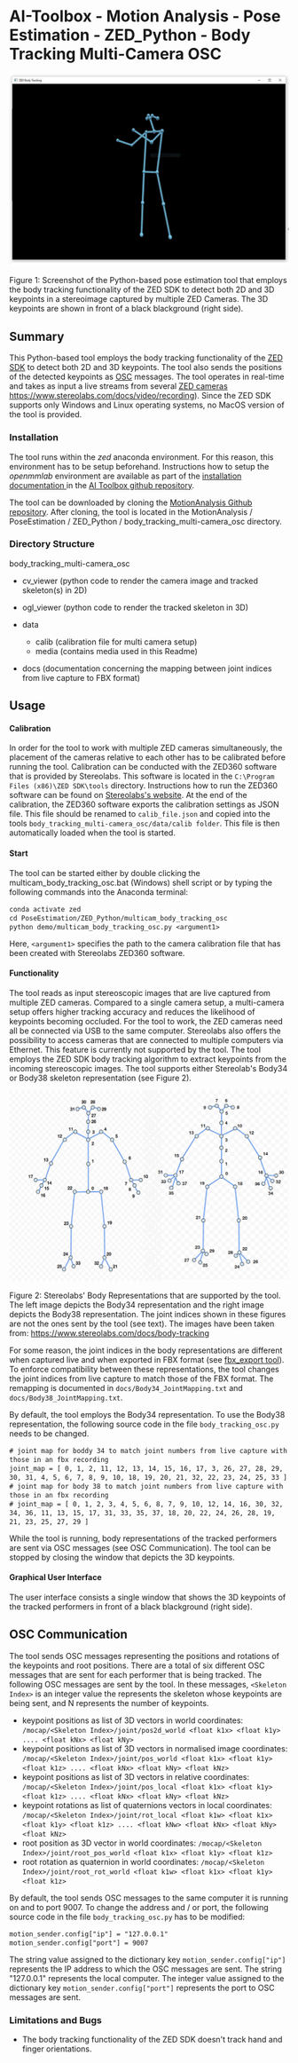 # AI-Toolbox - Motion Analysis - Pose Estimation - ZED_Python - Body Tracking Multi-Camera OSC

![analysis_screenshot](./data/media/body_tracking_osc_Screenshot.JPG)

Figure 1: Screenshot of the Python-based pose estimation tool that employs the body tracking functionality of the ZED SDK to detect both 2D and 3D keypoints in a stereoimage captured by multiple ZED Cameras. The 3D keypoints are shown in front of a black blackground (right side).

## Summary

This Python-based tool employs the body tracking functionality of the [ZED SDK](https://www.stereolabs.com/docs) to detect both 2D and 3D keypoints. The tool also sends the positions of the detected keypoints as [OSC](https://en.wikipedia.org/wiki/Open_Sound_Control) messages. The tool operates in real-time and takes as input a live streams from several [ZED cameras](https://www.stereolabs.com/en-ch/products/zed-2) https://www.stereolabs.com/docs/video/recording). Since the ZED SDK supports only Windows and Linux operating systems, no MacOS version of the tool is provided. 

### Installation

The tool runs within the *zed* anaconda environment. For this reason, this environment has to be setup beforehand.  Instructions how to setup the *openmmlab* environment are available as part of the [installation documentation ](https://github.com/bisnad/AIToolbox/tree/main/Installers) in the [AI Toolbox github repository](https://github.com/bisnad/AIToolbox). 

The tool can be downloaded by cloning the [MotionAnalysis Github repository](https://github.com/bisnad/MotionAnalysis). After cloning, the tool is located in the MotionAnalysis / PoseEstimation / ZED_Python / body_tracking_multi-camera_osc directory.

### Directory Structure

body_tracking_multi-camera_osc

- cv_viewer (python code to render the camera image and tracked skeleton(s) in 2D)
- ogl_viewer (python code to render the tracked skeleton in 3D)
- data
  - calib (calibration file for multi camera setup)
  - media (contains media used in this Readme)
  
- docs (documentation concerning the mapping between joint indices from live capture to FBX format)

## Usage
#### Calibration

In order for the tool to work with multiple ZED cameras simultaneously, the placement of the cameras relative to each other has to be calibrated before running the tool. Calibration can be conducted with the ZED360 software that is provided by Stereolabs. This software is located in the `C:\Program Files (x86)\ZED SDK\tools` directory. Instructions how to run the ZED360 software can be found on [Stereolabs's website](https://www.stereolabs.com/docs/fusion/zed360). At the end of the calibration, the ZED360 software exports the calibration settings as JSON file. This file should be renamed to `calib_file.json` and copied into the tools `body_tracking_multi-camera_osc/data/calib folder`. This file is then automatically loaded when the tool is started.

#### Start

The tool can be started either by double clicking the multicam_body_tracking_osc.bat (Windows) shell script or by typing the following commands into the Anaconda terminal:

```
conda activate zed
cd PoseEstimation/ZED_Python/multicam_body_tracking_osc
python demo/multicam_body_tracking_osc.py <argument1>
```

Here,  `<argument1>`  specifies the path to the camera calibration file that has been created with Stereolabs ZED360 software. 

#### Functionality

The tool reads as input stereoscopic images that are live captured from multiple ZED cameras. Compared to a single camera setup, a multi-camera setup offers higher tracking accuracy and reduces the likelihood of keypoints becoming occluded. For the tool to work, the ZED cameras need all be connected via USB to the same computer. Stereolabs also offers the possibility to access cameras that are connected to multiple computers via Ethernet. This feature is currently not supported by the tool. The tool employs the ZED SDK body tracking algorithm to extract keypoints from the incoming stereoscopic images. The tool supports either Stereolab's Body34 or Body38 skeleton representation (see Figure 2). 

<img src="data/media/body_skeletons.png" style="zoom: 80%;" />

Figure 2: Stereolabs' Body Representations that are supported by the tool. The left image depicts the Body34 representation and the right image depicts the Body38 representation. The joint indices shown in these figures are not the ones sent by the tool (see text). The images have been taken from: https://www.stereolabs.com/docs/body-tracking

For some reason, the joint indices in the body representations are different when captured live and when exported in FBX format (see [fbx_export tool](https://github.com/bisnad/MotionAnalysis/tree/main/PoseEstimation/ZED_C%2B%2B/fbx_export)). To enforce compatibility between these representations, the tool changes the joint indices from live capture to match those of the FBX format. The remapping is documented in  `docs/Body34_JointMapping.txt` and `docs/Body38_JointMapping.txt`. 

By default, the tool employs the Body34 representation. To use the Body38 representation, the following source code in the file `body_tracking_osc.py` needs to be changed. 

```
# joint map for boddy 34 to match joint numbers from live capture with those in an fbx recording
joint_map = [ 0, 1, 2, 11, 12, 13, 14, 15, 16, 17, 3, 26, 27, 28, 29, 30, 31, 4, 5, 6, 7, 8, 9, 10, 18, 19, 20, 21, 32, 22, 23, 24, 25, 33 ]
# joint map for body 38 to match joint numbers from live capture with those in an fbx recording
# joint_map = [ 0, 1, 2, 3, 4, 5, 6, 8, 7, 9, 10, 12, 14, 16, 30, 32, 34, 36, 11, 13, 15, 17, 31, 33, 35, 37, 18, 20, 22, 24, 26, 28, 19, 21, 23, 25, 27, 29 ]
```

While the tool is running, body representations of the tracked performers are sent via OSC messages (see OSC Communication). The tool can be stopped by closing the window that depicts the 3D keypoints. 

#### Graphical User Interface

The user interface consists a single window that shows the 3D keypoints of the tracked performers in front of a black blackground (right side). 

## OSC Communication

The tool sends OSC messages representing the positions and rotations of the keypoints and root positions. There are a total of six different OSC messages that are sent for each performer that is being tracked. The following OSC messages are sent by the tool. In these messages, `<Skeleton Index>` is an integer value the represents the skeleton whose keypoints are being sent, and N represents the number of keypoints.

- keypoint positions as list of 3D vectors in world coordinates: `/mocap/<Skeleton Index>/joint/pos2d_world <float k1x> <float k1y> .... <float kNx> <float kNy>`
- keypoint positions as list of 3D vectors in normalised image coordinates: `/mocap/<Skeleton Index>/joint/pos_world <float k1x> <float k1y> <float k1z> .... <float kNx> <float kNy> <float kNz>`
- keypoint positions as list of 3D vectors in relative coordinates: `/mocap/<Skeleton Index>/joint/pos_local <float k1x> <float k1y> <float k1z> .... <float kNx> <float kNy> <float kNz>`
- keypoint rotations as list of quaternions vectors in local coordinates: `/mocap/<Skeleton Index>/joint/rot_local <float k1w> <float k1x> <float k1y> <float k1z> .... <float kNw> <float kNx> <float kNy> <float kNz>`
- root position as 3D vector in world coordinates: `/mocap/<Skeleton Index>/joint/root_pos_world <float k1x> <float k1y> <float k1z>`
- root rotation as quaternion in world coordinates: `/mocap/<Skeleton Index>/joint/root_rot_world <float k1w> <float k1x> <float k1y> <float k1z>`

By default, the tool sends OSC messages to the same computer it is running on and to port 9007. To change the address and / or port,  the following source code in the file `body_tracking_osc.py` has to be modified:

```
motion_sender.config["ip"] = "127.0.0.1"
motion_sender.config["port"] = 9007
```

The string value assigned to the dictionary key `motion_sender.config["ip"]` represents the IP address to which the OSC messages are sent. The string "127.0.0.1" represents the local computer. 
The integer value assigned to the dictionary key `motion_sender.config["port"]` represents the port to OSC messages are sent.

### Limitations and Bugs

- The body tracking functionality of the ZED SDK doesn't track hand and finger orientations.